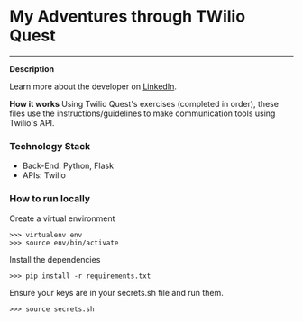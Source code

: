 # My Adventures through TWilio Quest
--------------------------

**Description**



Learn more about the developer on [LinkedIn](www.linkedin.com/in/stefaniemoy). 

**How it works**
Using Twilio Quest's exercises (completed in order), these files use
the instructions/guidelines to make communication tools using Twilio's API.


### Technology Stack

* Back-End: Python, Flask
* APIs: Twilio


### How to run locally

Create a virtual environment 

```
>>> virtualenv env
>>> source env/bin/activate
```

Install the dependencies

```
>>> pip install -r requirements.txt
```

Ensure your keys are in your secrets.sh file and run them.
```
>>> source secrets.sh
```